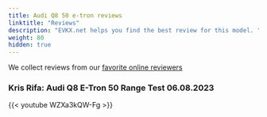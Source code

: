 ```yaml
---
title: Audi Q8 50 e-tron reviews
linktitle: "Reviews"
description: "EVKX.net helps you find the best review for this model. "
weight: 80
hidden: true
---
```

<object class="img-fluid" type="image/svg+xml" data="../modelnavigation.svg"></object>
We collect reviews from our [favorite online reviewers](/guides/evreviewers/)

### Kris Rifa: Audi Q8 E-Tron 50 Range Test 06.08.2023

{{< youtube WZXa3kQW-Fg >}}

